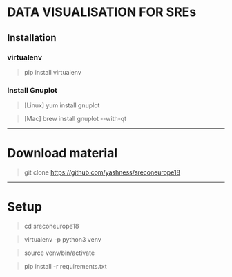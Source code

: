 # DATA VISUALISATION FOR SREs
## Installation
### virtualenv
> pip install virtualenv

### Install Gnuplot
> [Linux] yum install gnuplot

> [Mac] brew install gnuplot --with-qt

-----
# Download material
> git clone https://github.com/yashness/sreconeurope18

-----
# Setup
> cd sreconeurope18

> virtualenv -p python3 venv

> source venv/bin/activate

> pip install -r requirements.txt 
